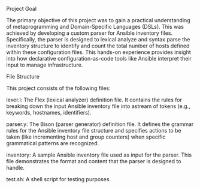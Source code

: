 Project Goal

The primary objective of this project was to gain a practical understanding of metaprogramming and Domain-Specific Languages (DSLs). This was achieved by developing a custom parser for Ansible inventory files. Specifically, the parser is designed to lexical analyze and syntax parse the inventory structure to identify and count the total number of hosts defined within these configuration files. This hands-on experience provides insight into how declarative configuration-as-code tools like Ansible interpret their input to manage infrastructure.

File Structure

This project consists of the following files:

lexer.l: The Flex (lexical analyzer) definition file. It contains the rules for breaking down the input Ansible inventory file into astream of tokens (e.g., keywords, hostnames, identifiers).

parser.y: The Bison (parser generator) definition file. It defines the grammar rules for the Ansible inventory file structure and specifies actions to be taken (like incrementing host and group counters) when specific grammatical patterns are recognized.

inventory: A sample Ansible inventory file used as input for the parser. This file demonstrates the format and content that the parser is designed to handle.

test.sh: A shell script for testing purposes.
